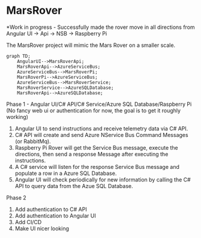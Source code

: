 # MarsRover

*Work in progress - Successfully made the rover move in all directions from Angular UI -> Api -> NSB -> Raspberry Pi

The MarsRover project will mimic the Mars Rover on a smaller scale.  

```mermaid
graph TD;
    AngularUI-->MarsRoverApi;
    MarsRoverApi-->AzureServiceBus;
    AzureServiceBus-->MarsRoverPi;
    MarsRoverPi-->AzureServiceBus;
    AzureServiceBus-->MarsRoverService;
    MarsRoverService-->AzureSQLDatabase;
    MarsRoverApi-->AzureSQLDatabase;
```

Phase 1 - Angular UI/C# API/C# Service/Azure SQL Database/Raspberry Pi
(No fancy web ui or authentication for now, the goal is to get it roughly working)

1. Angular UI to send instructions and receive telemetry data via C# API.
2. C# API will create and send Azure NService Bus Command Messages (or RabbitMq).  
3. Raspberry Pi Rover will get the Service Bus message, execute the directions, then send a response Message after executing the instructions.
4. A C# service will listen for the response Service Bus message and populate a row in a Azure SQL Database.
5. Angular UI will check periodically for new information by calling the C# API to query data from the Azue SQL Database.

Phase 2

1. Add authentication to C# API
2. Add authentication to Angular UI
3. Add CI/CD
4. Make UI nicer looking
